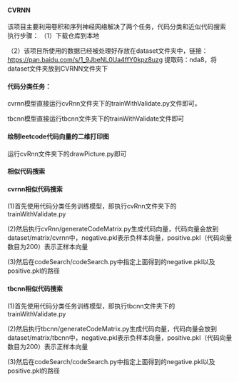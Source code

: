 #### CVRNN
该项目主要利用卷积和序列神经网络解决了两个任务，代码分类和近似代码搜索
执行步骤：
（1）下载仓库到本地

（2）该项目所使用的数据已经被处理好存放在dataset文件夹中，链接：https://pan.baidu.com/s/1_9JbeNL0Ua4ffY0kpz8uzg 提取码：nda8，将dataset文件夹放到CVRNN文件夹下

#### 代码分类任务：
cvrnn模型直接运行cvRnn文件夹下的trainWithValidate.py文件即可。

tbcnn模型直接运行tbcnn文件夹下的trainWithValidate文件即可

#### 绘制leetcode代码向量的二维打印图
运行cvRnn文件夹下的drawPicture.py即可

#### 相似代码搜索
#### cvrnn相似代码搜索
(1)首先使用代码分类任务训练模型，即执行cvRnn文件夹下的trainWithValidate.py

(2)然后执行cvRnn/generateCodeMatrix.py生成代码向量，代码向量会放到dataset/matrix/cvrnn中，negative.pkl表示负样本向量，positive.pkl（代码向量数目为200）表示正样本向量

(3)然后在codeSearch/codeSearch.py中指定上面得到的negative.pkl以及positive.pkl的路径

#### tbcnn相似代码搜索
(1)首先使用代码分类任务训练模型，即执行tbcnn文件夹下的trainWithValidate.py

(2)然后执行tbcnn/generateCodeMatrix.py生成代码向量，代码向量会放到dataset/matrix/tbcnn中，negative.pkl表示负样本向量，positive.pkl（代码向量数目为200）表示正样本向量

(3)然后在codeSearch/codeSearch.py中指定上面得到的negative.pkl以及positive.pkl的路径

